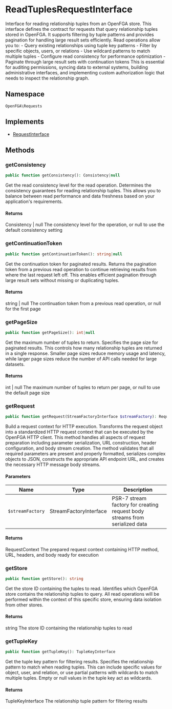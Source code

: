 # ReadTuplesRequestInterface

Interface for reading relationship tuples from an OpenFGA store. This interface defines the contract for requests that query relationship tuples stored in OpenFGA. It supports filtering by tuple patterns and provides pagination for handling large result sets efficiently. Read operations allow you to: - Query existing relationships using tuple key patterns - Filter by specific objects, users, or relations - Use wildcard patterns to match multiple tuples - Configure read consistency for performance optimization - Paginate through large result sets with continuation tokens This is essential for auditing permissions, syncing data to external systems, building administrative interfaces, and implementing custom authorization logic that needs to inspect the relationship graph.

## Namespace
`OpenFGA\Requests`

## Implements
* [RequestInterface](Requests/RequestInterface.md)



## Methods
### getConsistency


```php
public function getConsistency(): Consistency|null
```

Get the read consistency level for the read operation. Determines the consistency guarantees for reading relationship tuples. This allows you to balance between read performance and data freshness based on your application&#039;s requirements.


#### Returns
Consistency | null
 The consistency level for the operation, or null to use the default consistency setting

### getContinuationToken


```php
public function getContinuationToken(): string|null
```

Get the continuation token for paginated results. Returns the pagination token from a previous read operation to continue retrieving results from where the last request left off. This enables efficient pagination through large result sets without missing or duplicating tuples.


#### Returns
string | null
 The continuation token from a previous read operation, or null for the first page

### getPageSize


```php
public function getPageSize(): int|null
```

Get the maximum number of tuples to return. Specifies the page size for paginated results. This controls how many relationship tuples are returned in a single response. Smaller page sizes reduce memory usage and latency, while larger page sizes reduce the number of API calls needed for large datasets.


#### Returns
int | null
 The maximum number of tuples to return per page, or null to use the default page size

### getRequest


```php
public function getRequest(StreamFactoryInterface $streamFactory): RequestContext
```

Build a request context for HTTP execution. Transforms the request object into a standardized HTTP request context that can be executed by the OpenFGA HTTP client. This method handles all aspects of request preparation including parameter serialization, URL construction, header configuration, and body stream creation. The method validates that all required parameters are present and properly formatted, serializes complex objects to JSON, constructs the appropriate API endpoint URL, and creates the necessary HTTP message body streams.

#### Parameters
| Name | Type | Description |
|------|------|-------------|
| `$streamFactory` | StreamFactoryInterface | PSR-7 stream factory for creating request body streams from serialized data |

#### Returns
RequestContext
 The prepared request context containing HTTP method, URL, headers, and body ready for execution

### getStore


```php
public function getStore(): string
```

Get the store ID containing the tuples to read. Identifies which OpenFGA store contains the relationship tuples to query. All read operations will be performed within the context of this specific store, ensuring data isolation from other stores.


#### Returns
string
 The store ID containing the relationship tuples to read

### getTupleKey


```php
public function getTupleKey(): TupleKeyInterface
```

Get the tuple key pattern for filtering results. Specifies the relationship pattern to match when reading tuples. This can include specific values for object, user, and relation, or use partial patterns with wildcards to match multiple tuples. Empty or null values in the tuple key act as wildcards.


#### Returns
TupleKeyInterface
 The relationship tuple pattern for filtering results


